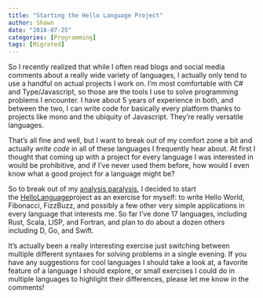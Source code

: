```yaml
---
title: "Starting the Hello Language Project"
author: Shawn
date: "2018-07-25"
categories: [Programming]
tags: [Migrated]
---
```


So I recently realized that while I often read blogs and social media comments about a really wide variety of languages, I actually only tend to use a handful on actual projects I work on. I’m most comfortable with C# and Type/Javascript, so those are the tools I use to solve programming problems I encounter. I have about 5 years of experience in both, and between the two, I can write code for basically every platform thanks to projects like mono and the ubiquity of Javascript. They’re really versatile languages.

That’s all fine and well, but I want to break out of my comfort zone a bit and actually _write code_ in all of these languages I frequently hear about. At first I thought that coming up with a project for every language I was interested in would be prohibitive, and if I’ve never used them before, how would I even know what a good project for a language might be?

So to break out of my [analysis paralysis](https://en.wikipedia.org/wiki/Analysis_paralysis "Analysis Paralysis"), I decided to start the [HelloLanguage](https://github.com/JessieArr/HelloLanguage "Hallo, Language!")project as an exercise for myself: to write Hello World, Fibonacci, FizzBuzz, and possibly a few other very simple applications in every language that interests me. So far I’ve done 17 languages, including Rust, Scala, LISP, and Fortran, and plan to do about a dozen others including D, Go, and Swift.

It’s actually been a really interesting exercise just switching between multiple different syntaxes for solving problems in a single evening. If you have any suggestions for cool languages I should take a look at, a favorite feature of a language I should explore, or small exercises I could do in multiple languages to highlight their differences, please let me know in the comments!
